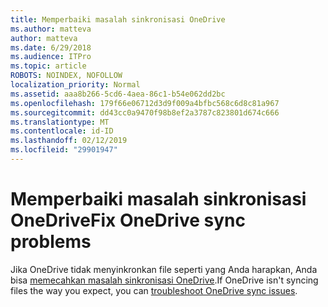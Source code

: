 ```yaml
---
title: Memperbaiki masalah sinkronisasi OneDrive
ms.author: matteva
author: matteva
ms.date: 6/29/2018
ms.audience: ITPro
ms.topic: article
ROBOTS: NOINDEX, NOFOLLOW
localization_priority: Normal
ms.assetid: aaa8b266-5cd6-4aea-86c1-b54e062dd2bc
ms.openlocfilehash: 179f66e06712d3d9f009a4bfbc568c6d8c81a967
ms.sourcegitcommit: dd43cc0a9470f98b8ef2a3787c823801d674c666
ms.translationtype: MT
ms.contentlocale: id-ID
ms.lasthandoff: 02/12/2019
ms.locfileid: "29901947"
---
```

# <a name="fix-onedrive-sync-problems"></a><span data-ttu-id="b688e-102">Memperbaiki masalah sinkronisasi OneDrive</span><span class="sxs-lookup"><span data-stu-id="b688e-102">Fix OneDrive sync problems</span></span>

<span data-ttu-id="b688e-103">Jika OneDrive tidak menyinkronkan file seperti yang Anda harapkan, Anda bisa [memecahkan masalah sinkronisasi OneDrive](https://go.microsoft.com/fwlink/?linkid=866431).</span><span class="sxs-lookup"><span data-stu-id="b688e-103">If OneDrive isn't syncing files the way you expect, you can [troubleshoot OneDrive sync issues](https://go.microsoft.com/fwlink/?linkid=866431).</span></span>
  

